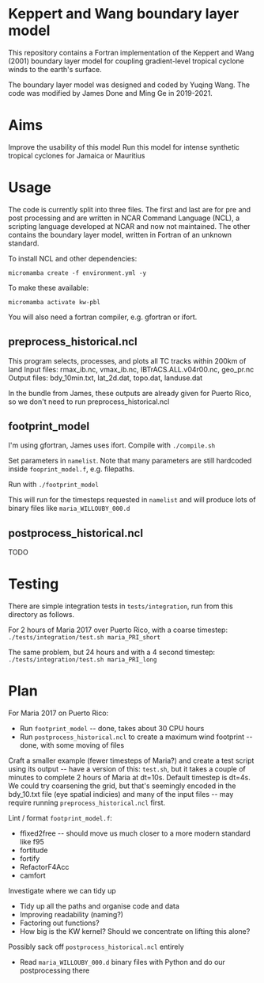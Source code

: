 # Keppert and Wang boundary layer model

This repository contains a Fortran implementation of the Keppert and Wang
(2001) boundary layer model for coupling gradient-level tropical cyclone winds
to the earth's surface.

The boundary layer model was designed and coded by Yuqing Wang.
The code was modified by James Done and Ming Ge in 2019-2021.

# Aims

Improve the usability of this model
Run this model for intense synthetic tropical cyclones for Jamaica or Mauritius

# Usage

The code is currently split into three files. The first and last are for pre
and post processing and are written in NCAR Command Language (NCL), a scripting
language developed at NCAR and now not maintained. The other contains the
boundary layer model, written in Fortran of an unknown standard.

To install NCL and other dependencies:
```
micromamba create -f environment.yml -y
```

To make these available:
```
micromamba activate kw-pbl
```

You will also need a fortran compiler, e.g. gfortran or ifort.

## preprocess_historical.ncl

This program selects, processes, and plots all TC tracks within 200km of land
Input files:  rmax_ib.nc, vmax_ib.nc, IBTrACS.ALL.v04r00.nc, geo_pr.nc
Output files: bdy_10min.txt, lat_2d.dat, topo.dat, landuse.dat

In the bundle from James, these outputs are already given for Puerto Rico, so
we don't need to run preprocess_historical.ncl

## footprint_model

I'm using gfortran, James uses ifort. Compile with `./compile.sh`

Set parameters in `namelist`. Note that many parameters are still hardcoded
inside `fooprint_model.f`, e.g. filepaths.

Run with `./footprint_model`

This will run for the timesteps requested in `namelist` and will produce lots
of binary files like `maria_WILLOUBY_000.d`

## postprocess_historical.ncl

TODO

# Testing

There are simple integration tests in `tests/integration`, run from this directory as follows.

For 2 hours of Maria 2017 over Puerto Rico, with a coarse timestep:
`./tests/integration/test.sh maria_PRI_short`

The same problem, but 24 hours and with a 4 second timestep:
`./tests/integration/test.sh maria_PRI_long`

# Plan

For Maria 2017 on Puerto Rico:
- Run `footprint_model` -- done, takes about 30 CPU hours
- Run `postprocess_historical.ncl` to create a maximum wind footprint -- done,
with some moving of files

Craft a smaller example (fewer timesteps of Maria?) and create a test script
using its output -- have a version of this: `test.sh`, but it takes a couple of
minutes to complete 2 hours of Maria at dt=10s. Default timestep is dt=4s. We
could try coarsening the grid, but that's seemingly encoded in the bdy_10.txt
file (eye spatial indicies) and many of the input files -- may require running
`preprocess_historical.ncl` first.

Lint / format `footprint_model.f`:
- ffixed2free -- should move us much closer to a more modern standard like f95
- fortitude
- fortify
- RefactorF4Acc
- camfort

Investigate where we can tidy up
- Tidy up all the paths and organise code and data
- Improving readability (naming?)
- Factoring out functions?
- How big is the KW kernel? Should we concentrate on lifting this alone?

Possibly sack off `postprocess_historical.ncl` entirely
- Read `maria_WILLOUBY_000.d` binary files with Python and do our postprocessing there
